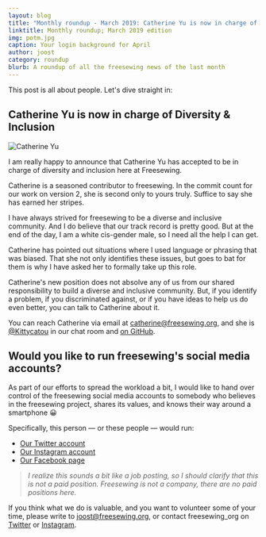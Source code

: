 ```yaml
---
layout: blog
title: "Monthly roundup - March 2019: Catherine Yu is now in charge of Diversity and inclusion at freesewing"
linktitle: Monthly roundup; March 2019 edition
img: potm.jpg
caption: Your login background for April
author: joost
category: roundup
blurb: A roundup of all the freesewing news of the last month
---
```


This post is all about people. Let's dive straight in:

## Catherine Yu is now in charge of Diversity & Inclusion

![Catherine Yu](/img/blog/roundup-2019-03/catherine.jpg)

I am really happy to announce that Catherine Yu has accepted to be in charge of diversity and inclusion here at Freesewing.

Catherine is a seasoned contributor to freesewing. In the commit count for our work on version 2, she is second only to yours truly. Suffice to say she has earned her stripes.

I have always strived for freesewing to be a diverse and inclusive community. And I do believe that our track record is pretty good. But at the end of the day, I am a white cis-gender male, so I need all the help I can get.

Catherine has pointed out situations where I used language or phrasing that was biased. That she not only identifies these issues, but goes to bat for them is why I have asked her to formally take up this role.

Catherine's new position does not absolve any of us from our shared responsibility to build a diverse and inclusive community. But, if you identify a problem, if you discriminated against, or if you have ideas to help us do even better, you can talk to Catherine about it.

You can reach Catherine via email at catherine@freesewing.org, and she is [@Kittycatou](https://gitter.im/Kittycatou) in our chat room and [on GitHub](https://github.com/Kittycatou).

## Would you like to run freesewing's social media accounts?

As part of our efforts to spread the workload a bit, I would like to hand over control of the freesewing social media accounts to somebody who believes in the freesewing project, shares its values, and knows their way around a smartphone 😀

Specifically, this person — or these people — would run:

 - [Our Twitter account](https://twitter.com/freesewing_org)
 - [Our Instagram account](https://www.instagram.com/freesewing_org/)
 - [Our Facebook page](https://www.facebook.com/freesewing.org/)


> *I realize this sounds a bit like a job posting, so I should clarify that this is not a paid position. Freesewing is not a company, there are no paid positions here.*


If you think what we do is valuable, and you want to volunteer some of your time, 
please write to joost@freesewing.org, or contact freesewing_org 
on [Twitter](https://twitter.com/freesewing_org) or [Instagram](https://www.instagram.com/freesewing_org/).

